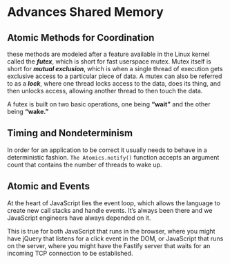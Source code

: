 # Advances Shared Memory

## Atomic Methods for Coordination

these methods are modeled after a feature available in the Linux kernel called the **_futex_**, which is short for fast userspace mutex. Mutex itself is short for **_mutual exclusion_**, which is when a single thread of execution gets exclusive access to a particular piece of data. A mutex can also be referred to as a **_lock_**, where one thread locks access to the data, does its thing, and then unlocks access, allowing another thread to then touch the data.

A futex is built on two basic operations, one being **“wait”** and the other being **“wake.”**

## Timing and Nondeterminism

In order for an application to be correct it usually needs to behave in a deterministic fashion. `The Atomics.notify()` function accepts an argument count that contains the number of threads to wake up.

## Atomic and Events

At the heart of JavaScript lies the event loop, which allows the language to create new call stacks and handle events. It’s always been there and we JavaScript engineers have always depended on it.

This is true for both JavaScript that runs in the browser, where you might have jQuery that listens for a click event in the DOM, or JavaScript that runs on the server, where you might have the Fastify server that waits for an incoming TCP connection to be established.
